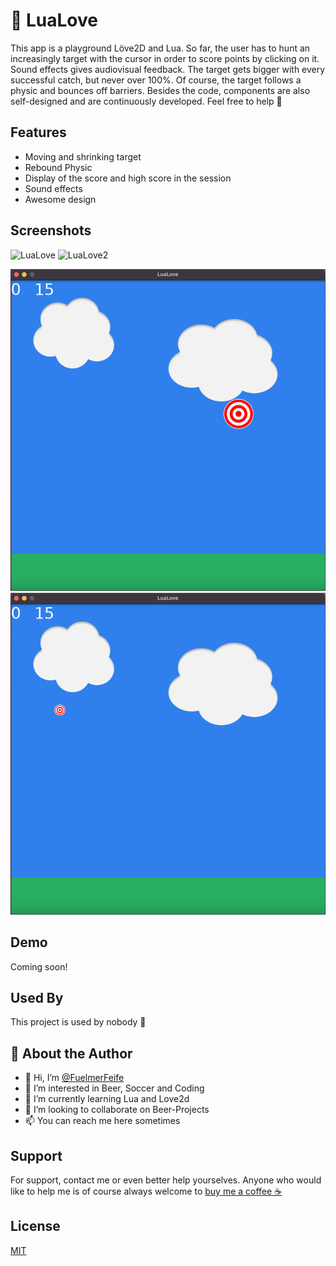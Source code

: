 
# 🎯 LuaLove
This app is a playground Löve2D and Lua.
So far, the user has to hunt an increasingly target with the cursor in order to score points by clicking on it. Sound effects gives audiovisual feedback.
The target gets bigger with every successful catch, but never over 100%. Of course, the target follows a physic and bounces off barriers.
Besides the code, components are also self-designed and are continuously developed. 
Feel free to help 💪


## Features
- Moving and shrinking target
- Rebound Physic
- Display of the score and high score in the session
- Sound effects
- Awesome design


## Screenshots
![LuaLove](https://ibb.co/rbw235M)
![LuaLove2](https://ibb.co/Bc1pjR3)

![LuaLove](https://github.com/FuelmerFeife/LuaLove/blob/0618a5da17fbcfd313e37b13997a18653017abbd/assets/screenshots/LuaLove.png)
![LuaLove2](https://github.com/FuelmerFeife/LuaLove/blob/0618a5da17fbcfd313e37b13997a18653017abbd/assets/screenshots/LuaLove%20V0.1.png)



## Demo
Coming soon!


## Used By
This project is used by nobody 🫣


## 🚀 About the Author
- 👋 Hi, I’m [@FuelmerFeife](https://github.com/FuelmerFeife)
- 👀 I’m interested in Beer, Soccer and Coding
- 🌱 I’m currently learning Lua and Love2d
- 💞️ I’m looking to collaborate on Beer-Projects
- 📫 You can reach me here sometimes


## Support
For support, contact me or even better help yourselves.
Anyone who would like to help me is of course always welcome to [buy me a coffee ☕️](https://www.buymeacoffee.com/FuelmerFeife)


## License
[MIT](https://choosealicense.com/licenses/mit/)
